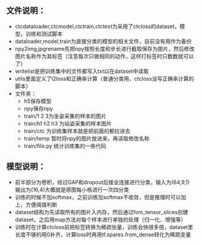文件说明：
-
- ctcdataloader,ctcmodel,ctctrain,ctctest为采用了ctcloss的dataset，模型，训练和测试脚本
- dataloader,model,train为直接分类的模型的相关文件，目前没有用作为备份
- npy2img,jpgrename先把npy按照长度和步长进行截取保存为图片，然后修改图片名称作为其标签（注意每次只做相同的动作，这样打标签时只数数就可以了）
- writelist是把训练集中的文件都写入txt以在dataset中读取
- utils里面定义了l2loss和正确率计算（普通分类用，ctcloss没写正确率计算的脚本）
- 文件夹：
  - h5保存模型
  - npy保存npy
  - train/1 2 3为坐姿采集的样本的图片
  - train/h1 h2 h3 为站姿采集的样本图片
  - train/ctc 为训练集样本就是把前面的都拉进去
  - train/temp 暂时将npy的图片放进来，再读取修改名称
  - train/file.py 统计训练集的一些代码

模型说明：
-
- 前半部分为卷积，经过GAP和dropout后接全连接进行分类，输入为(64,9,1) 输出为(16,4)大概就是原图每小格进行一次四分类
- 训练的时候不加softmax，之前训练加softmax不收敛，但是推理时可以加上，方便阈值判断
- dataset结构为先读取所有的图片入内存，然后通过fom_tensor_slices创建dataset，之后用map方法对每个样本进行单独的处理（归一化、增强等）
- 训练时在计算ctcloss前把标签转换为稀疏张量，训练会快很多倍，dataset里长度不够的用0补齐，计算loss时再用tf.spares.from_dense转化为稀疏变量
